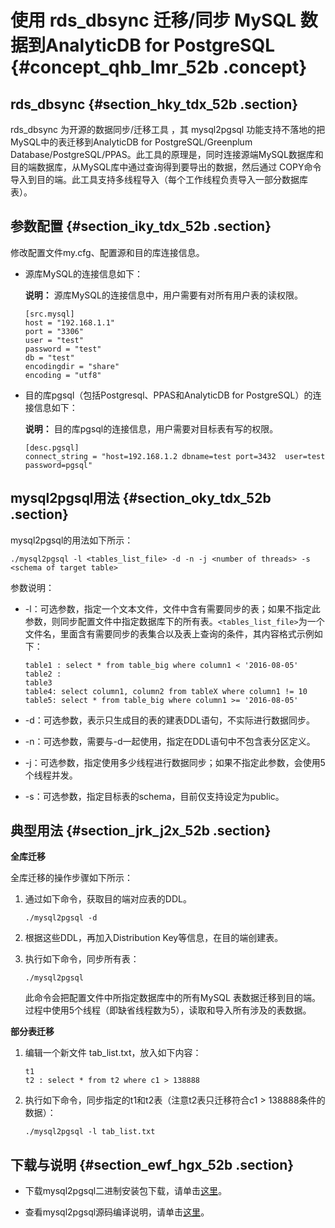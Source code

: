 # 使用 rds\_dbsync 迁移/同步 MySQL 数据到AnalyticDB for PostgreSQL {#concept_qhb_lmr_52b .concept}

## rds\_dbsync {#section_hky_tdx_52b .section}

rds\_dbsync 为开源的数据同步/迁移工具 ，其 mysql2pgsql 功能支持不落地的把MySQL中的表迁移到AnalyticDB for PostgreSQL/Greenplum Database/PostgreSQL/PPAS。此工具的原理是，同时连接源端MySQL数据库和目的端数据库，从MySQL库中通过查询得到要导出的数据，然后通过 COPY命令导入到目的端。此工具支持多线程导入（每个工作线程负责导入一部分数据库表）。

## 参数配置 {#section_iky_tdx_52b .section}

修改配置文件my.cfg、配置源和目的库连接信息。

-   源库MySQL的连接信息如下：

    **说明：** 源库MySQL的连接信息中，用户需要有对所有用户表的读权限。

    ``` {#codeblock_uge_bj5_x9y}
    [src.mysql]
    host = "192.168.1.1"
    port = "3306"
    user = "test"
    password = "test"
    db = "test"
    encodingdir = "share"
    encoding = "utf8"
    ```

-   目的库pgsql（包括Postgresql、PPAS和AnalyticDB for PostgreSQL）的连接信息如下：

    **说明：** 目的库pgsql的连接信息，用户需要对目标表有写的权限。

    ``` {#pre_tzt_5g7_0b0}
    [desc.pgsql]
    connect_string = "host=192.168.1.2 dbname=test port=3432  user=test password=pgsql"
    ```


## mysql2pgsql用法 {#section_oky_tdx_52b .section}

mysql2pgsql的用法如下所示：

``` {#codeblock_sfn_pyi_0hg}
./mysql2pgsql -l <tables_list_file> -d -n -j <number of threads> -s <schema of target table>
```

参数说明：

-   -l：可选参数，指定一个文本文件，文件中含有需要同步的表；如果不指定此参数，则同步配置文件中指定数据库下的所有表。`<tables_list_file>`为一个文件名，里面含有需要同步的表集合以及表上查询的条件，其内容格式示例如下：

    ``` {#pre_e8w_fip_txu}
    table1 : select * from table_big where column1 < '2016-08-05'
    table2 : 
    table3
    table4: select column1, column2 from tableX where column1 != 10
    table5: select * from table_big where column1 >= '2016-08-05'
    ```

-   -d：可选参数，表示只生成目的表的建表DDL语句，不实际进行数据同步。

-   -n：可选参数，需要与-d一起使用，指定在DDL语句中不包含表分区定义。

-   -j：可选参数，指定使用多少线程进行数据同步；如果不指定此参数，会使用5个线程并发。

-   -s：可选参数，指定目标表的schema，目前仅支持设定为public。


## 典型用法 {#section_jrk_j2x_52b .section}

**全库迁移**

全库迁移的操作步骤如下所示：

1.  通过如下命令，获取目的端对应表的DDL。

    ``` {#codeblock_qvb_10s_67v}
    ./mysql2pgsql -d
    ```

2.  根据这些DDL，再加入Distribution Key等信息，在目的端创建表。
3.  执行如下命令，同步所有表：

    ``` {#codeblock_fga_iar_oc4}
    ./mysql2pgsql
    ```

    此命令会把配置文件中所指定数据库中的所有MySQL 表数据迁移到目的端。过程中使用5个线程（即缺省线程数为5），读取和导入所有涉及的表数据。


**部分表迁移**

1.  编辑一个新文件 tab\_list.txt，放入如下内容：

    ``` {#codeblock_u03_fcq_dsw}
    t1
    t2 : select * from t2 where c1 > 138888
    ```

2.  执行如下命令，同步指定的t1和t2表（注意t2表只迁移符合c1 \> 138888条件的数据）：

    ``` {#codeblock_m9o_3n1_bf3}
    ./mysql2pgsql -l tab_list.txt
    ```


## 下载与说明 {#section_ewf_hgx_52b .section}

-   下载mysql2pgsql二进制安装包下载，请单击[这里](https://github.com/aliyun/rds_dbsync/releases)。

-   查看mysql2pgsql源码编译说明，请单击[这里](https://github.com/aliyun/rds_dbsync/blob/master/README.md)。


